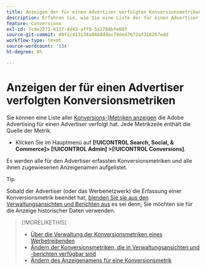 ```yaml
---
title: Anzeigen der für einen Advertiser verfolgten Konversionsmetriken
description: Erfahren Sie, wie Sie eine Liste der für einen Advertiser verfolgten Konversionsmetriken anzeigen.
feature: Conversions
exl-id: 7c9e2271-4127-4d43-aff8-5a2788bfe60f
source-git-commit: d0f1c413134a0868ddec79ded7672af316267edd
workflow-type: tm+mt
source-wordcount: '134'
ht-degree: 0%

---
```


# Anzeigen der für einen Advertiser verfolgten Konversionsmetriken

Sie können eine Liste aller [Konversions-)Metriken anzeigen](/help/search-social-commerce/glossary.md#c-d) die Adobe Advertising für einen Advertiser verfolgt hat. Jede Metrikzeile enthält die Quelle der Metrik.

* Klicken Sie im Hauptmenü auf **[!UICONTROL Search, Social, & Commerce]> [!UICONTROL Admin] >[!UICONTROL Conversions]**.

Es werden alle für den Advertiser erfassten Konversionsmetriken und alle ihnen zugewiesenen Anzeigenamen aufgelistet.

>[!TIP]
>
>Sobald der Advertiser (oder das Werbenetzwerk) die Erfassung einer Konversionsmetrik beendet hat, [blenden Sie sie aus den Verwaltungsansichten und Berichten aus](conversion-metric-edit-available.md) es sei denn, Sie möchten sie für die Anzeige historischer Daten verwenden.

>[!MORELIKETHIS]
>
>* [Über die Verwaltung der Konversionsmetriken eines Werbetreibenden](conversion-metric-about.md)
>* [Ändern der Konversionsmetriken, die in Verwaltungsansichten und -berichten verfügbar sind](conversion-metric-edit-available.md)
>* [Ändern des Anzeigenamens für eine Konversionsmetrik](conversion-metric-edit-display-name.md)

